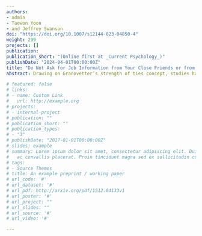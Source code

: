 ```yaml
---
authors:
- admin
- Taewon Yoon
- and Jeffrey Swanson
doi: "https://doi.org/10.1007/s12144-023-04850-4"
weight: 299
projects: []
publication: 
publication_short: "(Online first at _Current Psychology_)"
publishDate: "2024-04-01T00:00:00Z"
title: "Do Not Ask for Job Information from Your Close Friends or from Strangers: Strength of Moderate Ties in Finding a Satisfying Job"
abstract: Drawing on Granovetter’s strength of ties concept, studies have argued that the strength of job seekers’ ties to the people through whom they obtained job information makes different job search outcomes. Recent studies suggest that having both strong and weak ties within one’s job information network will engender a synergetic effect on the job search outcomes, compared to when only having either strong or weak ties within the network. Extending this argument, we demonstrate that individuals’ current job satisfaction can be optimized when they primarily obtained their current job information from the person with whom they had a medium-strength tie when they initially applied for the jobs. Through an analysis of 3,451 samples from the 2016 NASP-Citizen Survey, we found that 1) employees’ current job satisfaction is maximized if they did not receive the job information from a close friend or a stranger but from a moderately-tied person and that 2) this phenomenon is more likely to be found among employees who joined organizations recently.

# featured: false
# links:
# - name: Custom Link
#   url: http://example.org
# projects:
# - internal-project
# publication: ""
# publication_short: ""
# publication_types:
# - "3"
# publishDate: "2017-01-01T00:00:00Z"
# slides: example
# summary: Lorem ipsum dolor sit amet, consectetur adipiscing elit. Duis posuere tellus
#   ac convallis placerat. Proin tincidunt magna sed ex sollicitudin condimentum.
# tags:
# - Source Themes
# title: An example preprint / working paper
# url_code: '#'
# url_dataset: '#'
# url_pdf: http://arxiv.org/pdf/1512.04133v1
# url_poster: '#'
# url_project: ""
# url_slides: ""
# url_source: '#'
# url_video: '#'

---
```

